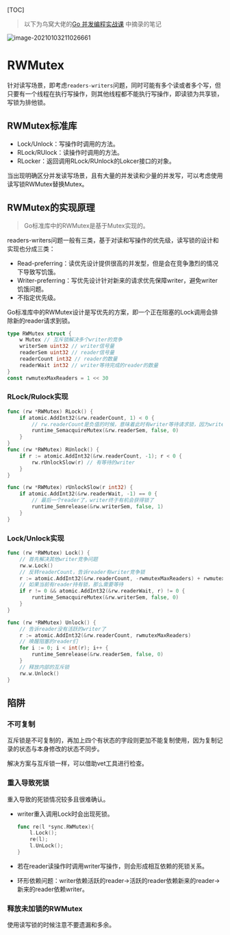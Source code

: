 [TOC]

> 以下为鸟窝大佬的[Go 并发编程实战课](https://time.geekbang.org/column/intro/100061801) 中摘录的笔记

![image-20210103211026661](http://img.zhengyua.cn/img/20210103211026.png)

# RWMutex

针对读写场景，即考虑`readers-writers`问题，同时可能有多个读或者多个写，但只要有一个线程在执行写操作，则其他线程都不能执行写操作，即读锁为共享锁，写锁为排他锁。

## RWMutex标准库

- Lock/Unlock：写操作时调用的方法。
- RLock/RUlock：读操作时调用的方法。
- RLocker：返回调用RLock/RUnlock的Lokcer接口的对象。

当出现明确区分并发读写场景，且有大量的并发读和少量的并发写，可以考虑使用读写锁RWMutex替换Mutex。

## RWMutex的实现原理

> Go标准库中的RWMutex是基于Mutex实现的。

readers-writers问题一般有三类，基于对读和写操作的优先级，读写锁的设计和实现也分成三类：

- Read-preferring：读优先设计提供很高的并发型，但是会在竞争激烈的情况下导致写饥饿。
- Writer-preferring：写优先设计针对新来的请求优先保障writer，避免writer饥饿问题。
- 不指定优先级。

Go标准库中的RWMutex设计是写优先的方案，即一个正在阻塞的Lock调用会排除新的reader请求到锁。

```go
type RWMutex struct {
	w Mutex // 互斥锁解决多个writer的竞争
	writerSem uint32 // writer信号量
	readerSem uint32 // reader信号量
	readerCount int32 // reader的数量
	readerWait int32 // writer等待完成的reader的数量
}
const rwmutexMaxReaders = 1 << 30
```

### RLock/Rulock实现

```go
func (rw *RWMutex) RLock() {
	if atomic.AddInt32(&rw.readerCount, 1) < 0 {
		// rw.readerCount是负值的时候，意味着此时有writer等待请求锁，因为writer优先
		runtime_SemacquireMutex(&rw.readerSem, false, 0)
	}
}
func (rw *RWMutex) RUnlock() {
	if r := atomic.AddInt32(&rw.readerCount, -1); r < 0 {
		rw.rUnlockSlow(r) // 有等待的writer
	}
}

func (rw *RWMutex) rUnlockSlow(r int32) {
	if atomic.AddInt32(&rw.readerWait, -1) == 0 {
		// 最后一个reader了，writer终于有机会获得锁了
		runtime_Semrelease(&rw.writerSem, false, 1)
	}
}
```

### Lock/Unlock实现

```go
func (rw *RWMutex) Lock() {
	// 首先解决其他writer竞争问题
	rw.w.Lock()
	// 反转readerCount，告诉reader有writer竞争锁
	r := atomic.AddInt32(&rw.readerCount, -rwmutexMaxReaders) + rwmutexMaxReaders
	// 如果当前有reader持有锁，那么需要等待
	if r != 0 && atomic.AddInt32(&rw.readerWait, r) != 0 {
		runtime_SemacquireMutex(&rw.writerSem, false, 0)
	}
}

func (rw *RWMutex) Unlock() {
	// 告诉reader没有活跃的writer了
	r := atomic.AddInt32(&rw.readerCount, rwmutexMaxReaders)
	// 唤醒阻塞的reader们
	for i := 0; i < int(r); i++ {
		runtime_Semrelease(&rw.readerSem, false, 0)
	}
	// 释放内部的互斥锁
	rw.w.Unlock()
}
```

## 陷阱

### 不可复制

互斥锁是不可复制的，再加上四个有状态的字段则更加不能复制使用，因为复制记录的状态与本身修改的状态不同步。

解决方案与互斥锁一样，可以借助vet工具进行检查。

### 重入导致死锁

重入导致的死锁情况较多且很难确认。

- writer重入调用Lock时会出现死锁。

  ```go
  func re(l *sync.RWMutex){
      l.Lock();
      re(l);
      l.UnLock();
  }
  ```

- 若在reader读操作时调用writer写操作，则会形成相互依赖的死锁关系。

- 环形依赖问题：writer依赖活跃的reader->活跃的reader依赖新来的reader->新来的reader依赖writer。

### 释放未加锁的RWMutex

使用读写锁的时候注意不要遗漏和多余。

